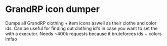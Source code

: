 # GrandRP icon dumper

Dumps all GrandRP clothing + item icons aswell as their clothe and color ids. Can be useful for finding out clothing id's in case you want to set the with a executor.
Needs ~400k requests because it bruteforces ids + colors lmfao
